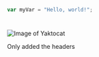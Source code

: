 
``` javascript
var myVar = "Hello, world!";
```

# 
##### 
## 



![Image of Yaktocat](https://octodex.github.com/images/yaktocat.png)




Only added the headers 
